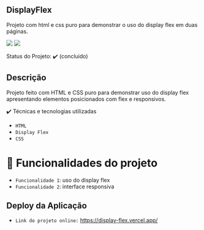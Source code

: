 ## DisplayFlex
Projeto com html e css puro para demonstrar o uso do display flex em duas páginas.

<img src="https://img.shields.io/static/v1?label=css&message=framework&color=blue&style=for-the-badge&logo=CSS"/>
<img src="https://img.shields.io/static/v1?label=Vercel&message=deploy&color=blue&style=for-the-badge&logo=VERCEL"/>

Status do Projeto: ✔️ (concluido)

## Descrição
Projeto feito com HTML e CSS puro para demonstrar uso do display flex apresentando elementos posicionados com flex e responsivos.

✔️ Técnicas e tecnologias utilizadas
- ``HTML``
- ``Display Flex``
- ``CSS``

# :hammer: Funcionalidades do projeto

- `Funcionalidade 1`: uso do display flex
- `Funcionalidade 2`: interface responsiva

## Deploy da Aplicação
- ``Link do projeto online:`` https://display-flex.vercel.app/
